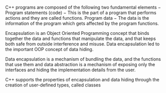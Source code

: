 C++ programs are composed of the following two fundamental elements −
  Program statements (code) − This is the part of a program that performs actions and they are called functions.
  Program data − The data is the information of the program which gets affected by the program functions.

Encapsulation is an Object Oriented Programming concept that binds together the data and functions that manipulate the data, and that keeps both safe from outside interference and misuse. Data encapsulation led to the important OOP concept of data hiding.

Data encapsulation is a mechanism of bundling the data, and the functions that use them and data abstraction is a mechanism of exposing only the interfaces and hiding the implementation details from the user.

C++ supports the properties of encapsulation and data hiding through the creation of user-defined types, called classes